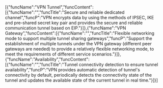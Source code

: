 [{"funcName":"VPN Tunnel","funcContent":[{"funcName":"","funcTitle":"Secure and reliable dedicated channel","funcP":"VPN encrypts data by using the methods of IPSEC, IKE and pre-shared secret key pair and provides the secure and reliable communication tunnel based on EIP."}]},{"funcName":"VPN Gateway","funcContent":[{"funcName":"","funcTitle":"Flexible networking mode to support multiple tunnel sharing gateways","funcP":"Support the establishment of multiple tunnels under the VPN gateway (different peer gateways are needed) to provide a relatively flexible networking mode, to meet the requirements of different service scenarios."}]},{"funcName":"Availability","funcContent":[{"funcName":"","funcTitle":"Tunnel connectivity detection to ensure tunnel availability","funcP":"VPN provides automatic detection of tunnel's connectivity by default, periodically detects the connectivity state of the tunnel and updates the available state of the current tunnel in real time."}]}]